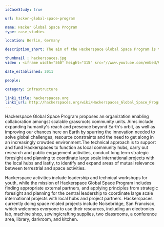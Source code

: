 ```yaml
---
isCaseStudy: true

url: hacker-global-space-program

name: Hacker Global Space Program
type: case_studies

location: Berlin, Germany

description_short: The aim of the Hackerspace Global Space Program is to coordinate between hackerspaces to enhance cooperation and reduce reinvention of the wheel.

thumbnail : hackerspaces.jpg
video : <iframe width="560" height="315" src="//www.youtube.com/embed/9VFIBsTm3qo" frameborder="0" allowfullscreen></iframe>

date_established: 2011

people: 

category: infrastructure

link1_title: hackerspaces.org
link1_url: http://hackerspaces.org/wiki/Hackerspaces_Global_Space_Program
---
```


Hackerspace Global Space Program proposes an organization enabling collaboration amongst scalable grassroots community units. Aims include expanding humanity's reach and presence beyond Earth's orbit, as well as improving our chances here on Earth by spurring the innovation needed to solve global challenges, resource constraints and the need to get along in an increasingly crowded environment.The technical approach is to support and fund Hackerspaces to function as local community hubs, carry out research and public engagement activities, conduct long term strategic foresight and planning to coordinate large scale international projects with the local hubs and lastly, to identify and expand areas of mutual relevance between terrestrial and space activities.

Hackerspace activities include leadership and technical workshops for youth, while the mission of Hackerspace Global Space Program includes finding appropriate external partners, and applying principles from strategic foresight and planning for the central leadership to coordinate large scale international projects with local hubs and project partners. Hackerspaces currently doing space related projects include Noisebridge, San Francisco, which welcomes everyone to use their resources, including an electronics lab, machine shop, sewing/crafting supplies, two classrooms, a conference area, library, darkroom, and kitchen.